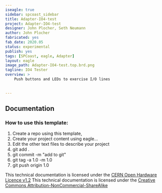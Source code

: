 ```yaml
---
iseagle: true
sidebar: spcoast_sidebar
title: Adapter-IO4-test
project: Adapter-IO4-test
designer: John Plocher, Seth Neumann
author: John Plocher
fabricated: yes
fab_date: 2020.05
status: experimental
publish: yes
tags: [SPCoast, eagle, Adapter]
layout: eagle
image_path: Adapter-IO4-test.top.brd.png
tagline: IO4 Tester
overview: >
    Push buttons and LEDs to exercise I/O lines
    
    
---
```


## Documentation

### How to use this template:

  1. Create a repo using this template, 
  2. Create your project content using eagle...
  3. Edit the other text files to describe your project
  4. git add .
  5. git commit -m "add to git"
  6. git tag -a 1.0 -m 1.0
  7. git push origin 1.0
  


This technical documentation is licensed under the [CERN Open Hardware Licence v1.2](http://www.ohwr.org/attachments/2388/cern_ohl_v_1_2.txt)
This technical documentation is licensed under the [Creative Commons Attribution-NonCommercial-ShareAlike](https://creativecommons.org/licenses/by-nc-sa/3.0/)
